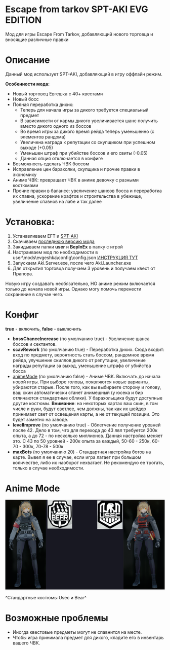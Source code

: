 # Escape from tarkov SPT-AKI EVG EDITION
Мод для игры Escape From Tarkov, добавляющий нового торговца и вносящие различные правки

# Описание
Данный мод использует SPT-AKI, добавляющий в игру оффлайн режим.

**Особенности мода:**
- Новый торговец Евгешка с 40+ квестами
- Новый босс
- Полная переработка диких:
  - Теперь для начала игры за дикого требуется специальный предмет
  - В зависимости от кармы дикого увеличивается шанс получить вместо дикого одного из боссов
  - Во время игры за дикого время рейда теперь уменьшенно (с элементов рандома)
  - Увеличена награда к репутации со скупщиком при успешном выходе (+0.05)
  - Уменьшен штраф при убийстве боссов и его свиты (-0.05)
  - Данная опция отключается в конфиге
- Возможность сделать ЧВК боссом
- Исправление цен барахолки, скупщика и прочие правки в экономику
- Аниме ЧВК: превращает ЧВК в аниме девочку с разными костюмами
- Прочие правки в балансе: увеличение шансов босса и переработка их спавна, ускорение крафтов и строительства в убежище, увеличение спавнов на лабе и так далее

# Установка:
1. Устанавливаем EFT и [SPT-AKI](https://hub.sp-tarkov.com/doc/entry/49-a-comprehensive-step-by-step-guide-to-installing-spt-aki-properly/)
2. Скачиваем [последнюю версию мода](https://github.com/larn503/Escape-From-Tarkov-EVG/releases/latest)
3. Закидываем папки **user** и **BepInEx** в папку с игрой
4. Настраиваем мод по необходимости в user\mods\evgeshka\config\config.json [ИНСТРУКЦИЯ ТУТ](https://github.com/larn503/Escape-From-Tarkov-EVG#%D0%BA%D0%BE%D0%BD%D1%84%D0%B8%D0%B3)
5. Запускаем Aki.Server.exe, после чего Aki.Launcher.exe
6. Для открытия торговца получаем 3 уровень и получаем квест от Прапора.

Новую игру создавать необязательно, НО аниме режим включается только до начала новой игры. Однако могу помочь перенести сохранение в случае чего.

# Конфиг
**true** - включить, **false** - выключить
- **bossChanceIncrease** (по умолчанию true) - Увеличение шанса боссов и сектантов.
- **scavRework** (по умолчанию true) - Переработка диких. Сюда входит: вход по предмету, вероятность стать боссом, рандомное время рейда, улучшение скиллов дикого от репутации, увеличение награды репутации за выход, уменьшение штрафа от убийства босса
- [animeMode](https://github.com/larn503/Escape-From-Tarkov-EVG#anime-mode) (по умолчанию false) - Аниме ЧВК. Включать до начала новой игры. При выборе головы, появляются новые варианты, убираются старые. После того, как вы выбираете сторону и голову, ваш скин автоматически станет анимешный (у юсека и бир отличаются стандартные облики). У барахольщика будут доступные другие костюмы. **Внимание**: на некоторых картах ваш скин, в том числе и руки, будут светлее, чем должны, так как их шейдер принимает свет от освещения карты, а не от текущей позиции. Это будет заметно на заводе.
- **levelImprove** (по умолчанию true) - Облегчение получение уровней после 42. Дело в том, что для перехода до 43 лвл требуется 200к опыта, а до 72 - по несколько миллионов. Данная настройка меняет это. С 43 по 50 уровней - 200к опыта за каждый, 50-60 - 250к, 60-70 - 300к, 70-78 - 500к
- **maxBots** (по умолчанию 20) - Стандартная настройка ботов на карте. Вывел я ее в случае, если игра лагает при большом количестве, либо их наоборот нехватает. Не рекомендую ее трогать, только в случае необходимости.

# Anime Mode
![This is an image](animeMode.png)

^Стандартные костюмы Usec и Bear^

# Возможные проблемы
- Иногда квестовые предметы могут не спавнится на месте.
- Чтобы игра принимала предмет для дикого, кладите его в инвентарь вашего ЧВК.
